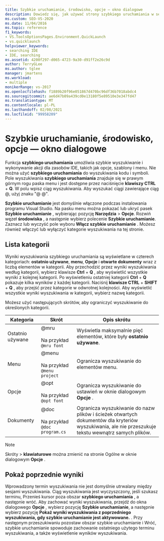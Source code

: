 ```yaml
---
title: Szybkie uruchamianie, środowisko, opcje — okno dialogowe
description: Dowiedz się, jak używać strony szybkiego uruchamiania w sekcji środowisko, aby szybko wyszukiwać i wykonywać akcje dla zasobów IDE, takich jak opcje, szablony i menu.
ms.custom: SEO-VS-2020
ms.date: 11/04/2016
ms.topic: reference
f1_keywords:
- VS.ToolsOptionsPages.Environment.QuickLaunch
- vs.quicklaunch
helpviewer_keywords:
- searching IDE
- IDE, searching
ms.assetid: 4200f297-d065-4723-9a30-d91ff2e26c9d
author: TerryGLee
ms.author: tglee
manager: jmartens
ms.workload:
- multiple
monikerRange: vs-2017
ms.openlocfilehash: f1889b20f96e051867d470bc96df36b7018abdc4
ms.sourcegitcommit: ae6d47b09a439cd0e13180f5e89510e3e347fd47
ms.translationtype: MT
ms.contentlocale: pl-PL
ms.lasthandoff: 02/08/2021
ms.locfileid: "99958209"
---
```

# <a name="quick-launch-environment-options-dialog-box"></a>Szybkie uruchamianie, środowisko, opcje — okno dialogowe

Funkcja **szybkiego uruchamiania** umożliwia szybkie wyszukiwanie i wykonywanie akcji dla zasobów IDE, takich jak opcje, szablony i menu. Nie można użyć **szybkiego uruchamiania** do wyszukiwania kodu i symboli. Pole wyszukiwania **szybkiego uruchamiania** znajduje się w prawym górnym rogu paska menu i jest dostępne przez naciśnięcie **klawiszy CTRL** + **Q**. W polu wpisz ciąg wyszukiwania. Aby wyszukać ciągi zawierające ciąg @, użyj znaku "@ @".

**Szybkie uruchamianie** jest domyślnie włączone podczas instalowania programu Visual Studio. Na pasku menu można pokazać lub ukryć pasek **Szybkie uruchamianie** , wybierając pozycję **Narzędzia**  >  **Opcje**. Rozwiń węzeł **środowiska** , a następnie wybierz polecenie **Szybkie uruchamianie**. Zaznacz lub wyczyść pole wyboru **Włącz szybkie uruchamianie** . Możesz również włączyć lub wyłączyć kategorie wyszukiwania na tej stronie.

## <a name="category-list"></a>Lista kategorii

Wyniki wyszukiwania szybkiego uruchamiania są wyświetlane w czterech kategoriach: **ostatnio używane**, **menu**, **Opcje** i **otwarte dokumenty** wraz z liczbą elementów w kategorii. Aby przechodzić przez wyniki wyszukiwania według kategorii, wybierz klawisze **Ctrl** + **Q** , aby wyświetlić wszystkie wyniki z kolejnej kategorii. Po wyświetleniu ostatniej kategorii **Ctrl** + **Q** pokazuje kilka wyników z każdej kategorii. Naciśnij **klawisze CTRL** + **SHIFT** + **Q** , aby przejść przez kategorie w odwrotnej kolejności. Aby wyświetlić wszystkie wyniki wyszukiwania w kategorii, wybierz nazwę kategorii.

Możesz użyć następujących skrótów, aby ograniczyć wyszukiwanie do określonych kategorii.

|Kategoria|Skrót|Opis skrótu|
|--------------|--------------| - |
|Ostatnio używane|@mru<br /><br /> Na przykład `@mru font`|Wyświetla maksymalnie pięć elementów, które były **ostatnio używane**.|
|Menu|@menu<br /><br /> Na przykład `@menu project`|Ogranicza wyszukiwanie do elementów menu.|
|Opcje|@opt<br /><br /> Na przykład `@opt font`|Ogranicza wyszukiwanie do ustawień w oknie dialogowym **Opcje** .|
|Dokumenty|@doc<br /><br /> Na przykład `@doc program.cs`|Ogranicza wyszukiwanie do nazw plików i ścieżek otwartych dokumentów dla kryteriów wyszukiwania, ale nie przeszukuje tekstu wewnątrz samych plików.|

> [!NOTE]
> Skróty   >  **klawiaturowe** można zmienić na stronie Ogólne w oknie dialogowym **Opcje** .

## <a name="show-previous-results"></a>Pokaż poprzednie wyniki

Wprowadzony termin wyszukiwania nie jest domyślnie utrwalany między sesjami wyszukiwania. Ciąg wyszukiwania jest wyczyszczony, jeśli szukasz terminu, Przenieś kursor poza obszar **szybkiego uruchamiania** , a następnie wróć. Aby zachować wyniki wyszukiwania, przejdź do okna dialogowego **Opcje** , wybierz pozycję **Szybkie uruchamianie**, a następnie wybierz pozycję **Pokaż wyniki wyszukiwania z poprzedniego wyszukiwania, gdy szybkie uruchamianie jest aktywowane.** . Przy następnym przeszukiwaniu pozostaw obszar szybkie uruchamianie i Wróć, szybkie uruchamianie spowoduje zachowanie ostatniego użytego terminu wyszukiwania, a także wyświetlenie wyników wyszukiwania.
